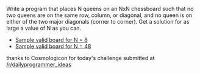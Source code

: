 Write a program that places N queens on an NxN chessboard such that no two queens are on the same row, column, or diagonal, and no queen is on either of the two major diagonals (corner to corner). Get a solution for as large a value of N as you can.

* [Sample valid board for N = 8](http://pastebin.com/5JYt1XND)  
* [Sample valid board for N = 48](http://pastebin.com/nwgdf8rk)

thanks to Cosmologicon for today's challenge submitted at [/r/dailyprogrammer_ideas](/r/dailyprogrammer_ideas) 

